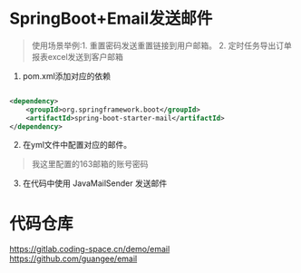 # SpringBoot+Email发送邮件

> 使用场景举例:1. 重置密码发送重置链接到用户邮箱。 2. 定时任务导出订单报表excel发送到客户邮箱

1. pom.xml添加对应的依赖

```xml

<dependency>
    <groupId>org.springframework.boot</groupId>
    <artifactId>spring-boot-starter-mail</artifactId>
</dependency>
```

2. 在yml文件中配置对应的邮件。

> 我这里配置的163邮箱的账号密码

3. 在代码中使用 JavaMailSender 发送邮件

# 代码仓库

https://gitlab.coding-space.cn/demo/email
https://github.com/guangee/email
